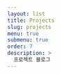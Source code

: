 ```yaml
---
layout: list
title: Projects
slug: projects
menu: true
submenu: true
order: 7
description: >
  프로젝트 블로그
---
```

